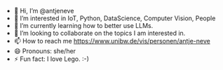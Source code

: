 - 👋 Hi, I’m @antjeneve
- 👀 I’m interested in IoT, Python, DataScience, Computer Vision, People
- 🌱 I’m currently learning how to better use LLMs.
- 💞️ I’m looking to collaborate on the topics I am interested in.
- 📫 How to reach me https://www.unibw.de/vis/personen/antje-neve
- 😄 Pronouns: she/her
- ⚡ Fun fact: I love Lego. :-)

<!---
antjeneve/antjeneve is a ✨ special ✨ repository because its `README.md` (this file) appears on your GitHub profile.
You can click the Preview link to take a look at your changes.
--->
